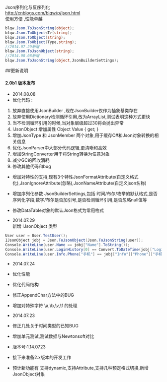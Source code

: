 Json序列化与反序列化  
http://cnblogs.com/blqw/p/json.html  
使用方便 ,性能卓越  
```csharp
blqw.Json.ToJsonString(object);
blqw.Json.ToObject<T>(string);
blqw.Json.ToObject(string);
blqw.Json.ToObject(Type,string);
//2014.07.29新增
blqw.Json.ToJsonObject(string);
//2014.08.08新增
blqw.Json.ToJsonString(object,JsonBuilderSettings);
```

##更新说明
#### 2.0b1 版本发布  
* 2014.08.08   
 * 优化代码 :  
  1. 放弃直接使用JsonBuilder ,现在JsonBuilder仅作为抽象基类存在  
  1. 放弃使用Dictionary检测循环引用,改为ArrayList,测试表明这种方式更快  
  1. 当不检测循环引用的时候,当对象层级超过30将会抛出异常  
  1. IJsonObject 增加属性 Object Value { get; }  
  1. 增加JsonType 和 JsonMember 两个对象,用于缓存C#和Json对象转换的相关信息  
  1. 优化JsonParser中大部分代码逻辑,更清晰和高效  
  1. 增加StringConverter用于将String转换为任意对象  
  1. 减少GC的回收消耗  
  1. 修改其他代码和bug  
 * 增加对特性的支持,现有3个特性JsonFormatAttribute(自定义格式化),JsonIgnoreAttribute(忽略),JsonNameAttribute(自定义json名称)  
 * 增加序列化参数 JsonBuilderSettings,包括 时间/布尔/枚举的默认格式,是否序列化字段,数字/布尔是否加引号,是否检测循环引用,是否忽略null值等  
 * 修改DataTable对象的默认Json格式为常用格式  

* 2014.07.29  
新增 IJsonObject 类型  
```csharp
User user = User.TestUser();
IJsonObject jobj = Json.ToJsonObject(Json.ToJsonString(user));
Console.WriteLine(user.Name == jobj["Name"].ToString());
Console.WriteLine(user.LoginHistory[0] == Convert.ToDateTime(jobj["LoginHistory"][0]));
Console.WriteLine(user.Info.Phone["手机"] == jobj["Info"]["Phone"]["手机"].ToString());
```

* 2014.07.24  
 * 优化性能  
 * 优化代码结构
 * 修正AppendChar方法中的BUG  
 * 增加对特殊字符 \a,\b,\v,\f 的处理  
  
* 2014.07.23  
 * 修正几处关于时间类型的已知BUG  
 * 增加单元测试,测试数据与Newtonsoft对比  
 * 版本号:1.14.0723  
 * 接下来准备2.x版本的开发工作  
 * 预计新功能有  支持dynamic,支持Attribute,支持几种预定格式切换,新增JsonObject对象
